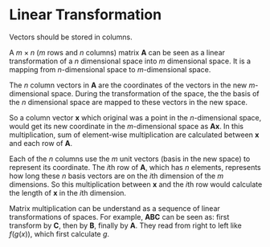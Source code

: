 # Linear Transformation

Vectors should be stored in columns.

A $m\times n$ ($m$ rows and $n$ columns) matrix $\mathbf{A}$ can be seen as a linear transformation of a $n$ dimensional space into $m$ dimensional space.
It is a mapping from $n$-dimensional space to $m$-dimensional space.

The $n$ column vectors in $\mathbf{A}$ are the coordinates of the vectors in the new $m$-dimensional space.
During the transformation of the space, the the basis of the $n$ dimensional space are mapped to these vectors in the new space.

So a column vector $\mathbf{x}$ which original was a point in the $n$-dimensional space,
would get its new coordinate in the $m$-dimensional space as $\mathbf{Ax}$.
In this multiplication, sum of element-wise multiplication are calculated between $\mathbf{x}$ and each row of $\mathbf{A}$.

Each of the $n$ columns use the $m$ unit vectors (basis in the new space) to represent its coordinate.
The $i$th row of $\mathbf{A}$,
which has $n$ elements,
represents how long these $n$ basis vectors are on the $i$th dimension of the $m$ dimensions.
So this multiplication between $\mathbf{x}$ and the $i$th row would calculate the length of $\mathbf{x}$ in the $i$th dimension.

Matrix multiplication can be understand as a sequence of linear transformations of spaces.
For example, $\mathbf{ABC}$ can be seen as: first transform by $\mathbf{C}$, then by $\mathbf{B}$, finally by $\mathbf{A}$.
They read from right to left like $f(g(x))$, which first calculate $g$.
